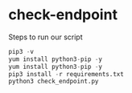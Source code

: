 # check-endpoint

Steps to run our script

```python
pip3 -v
yum install python3-pip -y
yum install python3-pip -y
pip3 install -r requirements.txt
python3 check_endpoint.py

```
